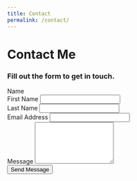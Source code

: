 ```yaml
---
title: Contact
permalink: /contact/
---
```


<div class="container contact-wrapper">
  <div class="row">
    <h1>Contact Me</h1>
    <h3>Fill out the form to get in touch.</h3>
    <form action="https://formspree.io/billytamplin@gmail.com"
          method="POST">
      <div class="name-title">Name</div>
      <div class="form-group form-group-lg">
        <div class="row names">
          <div class="col-md-6 first-name">
            <label for="senderFirst" class="sender-first-name">First Name</label>
            <input type="text" class="form-control" name="first-name" id="senderFirst">
          </div>
          <div class="col-md-6 last-name">
            <label for="senderLast" class="sender-last-name">Last Name</label>
            <input type="text" class="form-control" name="last-name" id="senderLast">
          </div>
        </div>
      </div>
      <div class="form-group form-group-lg">
        <label for="exampleInputEmail1">Email Address</label>
        <input type="email" class="form-control" name="_replyto" id="exampleInputEmail1">
      </div>
      <div class="form-group form-group-lg">
        <label for="emailMessage">Message</label>
        <textarea class="form-control" rows="6" id="emailMessage" name="message"></textarea>
      </div>
      <button type="submit" class="btn btn-default">Send Message</button>
    </form>
  </div>
</div>
